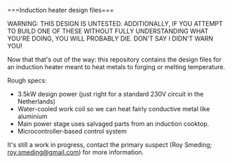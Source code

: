 ===Induction heater design files===

WARNING: THIS DESIGN IS UNTESTED. ADDITIONALLY, IF YOU ATTEMPT TO BUILD ONE
OF THESE WITHOUT FULLY UNDERSTANDING WHAT YOU'RE DOING, YOU WILL PROBABLY DIE.
DON'T SAY I DIDN'T WARN YOU!

Now that that's out of the way: this repository contains the design files for
an induction heater meant to heat metals to forging or melting temperature.

Rough specs:

- 3.5kW design power (just right for a standard 230V circuit in the Netherlands)
- Water-cooled work coil so we can heat fairly conductive metal like aluminium
- Main power stage uses salvaged parts from an induction cooktop.
- Microcontroller-based control system

It's still a work in progress, contact the primary suspect (Roy Smeding;
roy.smeding@gmail.com) for more information.
